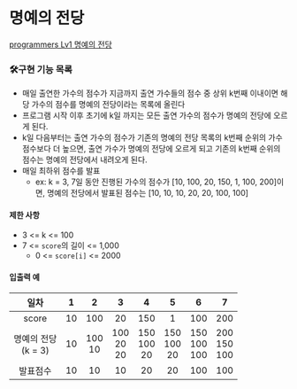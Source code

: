 # 명예의 전당

[programmers Lv1 명예의 전당](https://school.programmers.co.kr/learn/courses/30/lessons/138477?language=java)

### :hammer_and_wrench:구현 기능 목록

- 매일 출연한 가수의 점수가 지금까지 출연 가수들의 점수 중 상위 k번째 이내이면 해당 가수의 점수를 명예의 전당이라는 목록에 올린다
- 프로그램 시작 이후 초기에 k일 까지는 모든 출연 가수의 점수가 명예의 전당에 오르게 된다.
- k일 다음부터는 출연 가수의 점수가 기존의 명예의 전당 목록의 k번째 순위의 가수 점수보다 더 높으면, 출연 가수가 명예의 전당에 오르게 되고 기존의 k번째 순위의 점수는 명예의 전당에서 내려오게 된다.
- 매일 최하위 점수를 발표
  - ex: k = 3, 7일 동안 진행된 가수의 점수가 [10, 100, 20, 150, 1, 100, 200]이면, 명예의 전당에서 발표된 점수는
    [10, 10, 10, 20, 20, 100, 100]
#### 제한 사항
- 3 <= k <= 100
- 7 <= `score`의 길이 <= 1,000
  - 0 <= `score[i]` <= 2000

#### 입출력 예

|           일차           |  1   |      2      |          3          |          4           |          5           |           6           |           7           |
| :----------------------: | :--: | :---------: | :-----------------: | :------------------: | :------------------: | :-------------------: | :-------------------: |
|          score           |  10  |     100     |         20          |         150          |          1           |          100          |          200          |
| 명예의 전당<br />(k = 3) |  10  | 100<br />10 | 100<br />20<br />20 | 150<br />100<br />20 | 150<br />100<br />20 | 150<br />100<br />100 | 200<br />150<br />100 |
|         발표점수         |  10  |     10      |         10          |          20          |          20          |          100          |          100          |
